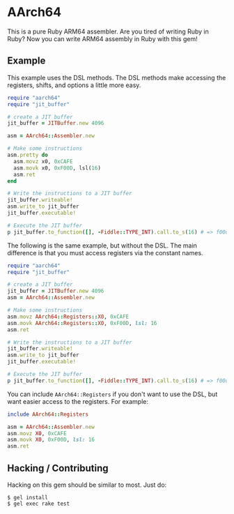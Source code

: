 # AArch64

This is a pure Ruby ARM64 assembler.  Are you tired of writing Ruby in Ruby?
Now you can write ARM64 assembly in Ruby with this gem!

## Example

This example uses the DSL methods.  The DSL methods make accessing the
registers, shifts, and options a little more easy.

```ruby
require "aarch64"
require "jit_buffer"

# create a JIT buffer
jit_buffer = JITBuffer.new 4096

asm = AArch64::Assembler.new

# Make some instructions
asm.pretty do
  asm.movz x0, 0xCAFE
  asm.movk x0, 0xF00D, lsl(16)
  asm.ret
end

# Write the instructions to a JIT buffer
jit_buffer.writeable!
asm.write_to jit_buffer
jit_buffer.executable!

# Execute the JIT buffer
p jit_buffer.to_function([], -Fiddle::TYPE_INT).call.to_s(16) # => f00dcafe
```

The following is the same example, but without the DSL.  The main difference is
that you must access registers via the constant names.

```ruby
require "aarch64"
require "jit_buffer"

# create a JIT buffer
jit_buffer = JITBuffer.new 4096
asm = AArch64::Assembler.new

# Make some instructions
asm.movz AArch64::Registers::X0, 0xCAFE
asm.movk AArch64::Registers::X0, 0xF00D, lsl: 16
asm.ret

# Write the instructions to a JIT buffer
jit_buffer.writeable!
asm.write_to jit_buffer
jit_buffer.executable!

# Execute the JIT buffer
p jit_buffer.to_function([], -Fiddle::TYPE_INT).call.to_s(16) # => f00dcafe
```

You can include `AArch64::Registers` if you don't want to use the DSL, but
want easier access to the registers.  For example:

```ruby
include AArch64::Registers

asm = AArch64::Assembler.new
asm.movz X0, 0xCAFE
asm.movk X0, 0xF00D, lsl: 16
asm.ret
```

## Hacking / Contributing

Hacking on this gem should be similar to most.  Just do:

```
$ gel install
$ gel exec rake test
```
